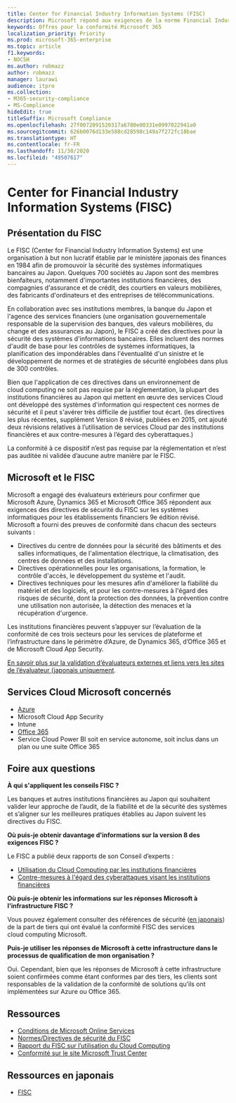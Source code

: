 ```yaml
---
title: Center for Financial Industry Information Systems (FISC)
description: Microsoft répond aux exigences de la norme Financial Industry Information Systems v8 du Japon.
keywords: Offres pour la conformité Microsoft 365
localization_priority: Priority
ms.prod: microsoft-365-enterprise
ms.topic: article
f1.keywords:
- NOCSH
ms.author: robmazz
author: robmazz
manager: laurawi
audience: itpro
ms.collection:
- M365-security-compliance
- MS-Compliance
hideEdit: true
titleSuffix: Microsoft Compliance
ms.openlocfilehash: 27f0072091520317a6780e00331e0997022941a0
ms.sourcegitcommit: 626b0076d133e588cd28598c149a7f272fc18bae
ms.translationtype: HT
ms.contentlocale: fr-FR
ms.lasthandoff: 11/30/2020
ms.locfileid: "49507617"
---
```

# <a name="center-for-financial-industry-information-systems-fisc"></a>Center for Financial Industry Information Systems (FISC)

## <a name="fisc-overview"></a>Présentation du FISC

Le FISC (Center for Financial Industry Information Systems) est une organisation à but non lucratif établie par le ministère japonais des finances en 1984 afin de promouvoir la sécurité des systèmes informatiques bancaires au Japon. Quelques 700 sociétés au Japon sont des membres bienfaiteurs, notamment d'importantes institutions financières, des compagnies d'assurance et de crédit, des courtiers en valeurs mobilières, des fabricants d'ordinateurs et des entreprises de télécommunications.

En collaboration avec ses institutions membres, la banque du Japon et l'agence des services financiers (une organisation gouvernementale responsable de la supervision des banques, des valeurs mobilières, du change et des assurances au Japon), le FISC a créé des directives pour la sécurité des systèmes d'informations bancaires. Elles incluent des normes d'audit de base pour les contrôles de systèmes informatiques, la planification des impondérables dans l'éventualité d'un sinistre et le développement de normes et de stratégies de sécurité englobées dans plus de 300 contrôles.

Bien que l'application de ces directives dans un environnement de cloud computing ne soit pas requise par la réglementation, la plupart des institutions financières au Japon qui mettent en œuvre des services Cloud ont développé des systèmes d'information qui respectent ces normes de sécurité et il peut s'avérer très difficile de justifier tout écart. (les directives les plus récentes, supplément Version 8 révisé, publiées en 2015, ont ajouté deux révisions relatives à l’utilisation de services Cloud par des institutions financières et aux contre-mesures à l’égard des cyberattaques.)

La conformité à ce dispositif n’est pas requise par la réglementation et n’est pas auditée ni validée d’aucune autre manière par le FISC.

## <a name="microsoft-and-fisc"></a>Microsoft et le FISC

Microsoft a engagé des évaluateurs extérieurs pour confirmer que Microsoft Azure, Dynamics 365 et Microsoft Office 365 répondent aux exigences des directives de sécurité du FISC sur les systèmes informatiques pour les établissements financiers 9e édition révisé. Microsoft a fourni des preuves de conformité dans chacun des secteurs suivants :

- Directives du centre de données pour la sécurité des bâtiments et des salles informatiques, de l'alimentation électrique, la climatisation, des centres de données et des installations.
- Directives opérationnelles pour les organisations, la formation, le contrôle d'accès, le développement du système et l'audit.
- Directives techniques pour les mesures afin d'améliorer la fiabilité du matériel et des logiciels, et pour les contre-mesures à l'égard des risques de sécurité, dont la protection des données, la prévention contre une utilisation non autorisée, la détection des menaces et la récupération d'urgence.

Les institutions financières peuvent s’appuyer sur l’évaluation de la conformité de ces trois secteurs pour les services de plateforme et l’infrastructure dans le périmètre d’Azure, de Dynamics 365, d’Office 365 et de Microsoft Cloud App Security.

[En savoir plus sur la validation d’évaluateurs externes et liens vers les sites de l’évaluateur (japonais uniquement](https://cloudblogs.microsoft.com/industry-blog/ja-jp/financial-services/2018/05/11/fisc_v9/).

## <a name="microsoft-in-scope-cloud-services"></a>Services Cloud Microsoft concernés

- [Azure](https://aka.ms/AzureCompliance)
- Microsoft Cloud App Security
- Intune
- [Office 365](https://go.microsoft.com/fwlink/p/?LinkID=2077751)
- Service Cloud Power BI soit en service autonome, soit inclus dans un plan ou une suite Office 365

## <a name="frequently-asked-questions"></a>Foire aux questions

**À qui s'appliquent les conseils FISC ?**

Les banques et autres institutions financières au Japon qui souhaitent valider leur approche de l’audit, de la fiabilité et de la sécurité des systèmes et s’aligner sur les meilleures pratiques établies au Japon suivent les directives du FISC.

**Où puis-je obtenir davantage d'informations sur la version 8 des exigences FISC ?**

Le FISC a publié deux rapports de son Conseil d’experts :

- [Utilisation du Cloud Computing par les institutions financières](https://aka.ms/cloud-computing-report-en)
- [Contre-mesures à l'égard des cyberattaques visant les institutions financières](https://aka.ms/cyberattack-counter)

**Où puis-je obtenir les informations sur les réponses Microsoft à l'infrastructure FISC ?**

Vous pouvez également consulter des références de sécurité ([en japonais](https://aka.ms/microsoftresponsetofiscguidancejapanese)) de la part de tiers qui ont évalué la conformité FISC des services cloud computing Microsoft.

**Puis-je utiliser les réponses de Microsoft à cette infrastructure dans le processus de qualification de mon organisation ?**

Oui. Cependant, bien que les réponses de Microsoft à cette infrastructure soient confirmées comme étant conformes par des tiers, les clients sont responsables de la validation de la conformité de solutions qu’ils ont implémentées sur Azure ou Office 365.

## <a name="resources"></a>Ressources

- [Conditions de Microsoft Online Services](https://aka.ms/Online-Services-Terms)
- [Normes/Directives de sécurité du FISC](https://www.fisc.or.jp/english)
- [Rapport du FISC sur l’utilisation du Cloud Computing](https://aka.ms/cloud-computing-report-en)
- [Conformité sur le site Microsoft Trust Center](https://www.microsoft.com/trust-center/compliance/compliance-overview)

## <a name="resources-in-japanese"></a>Ressources en japonais

- [FISC](https://www.fisc.or.jp/)

